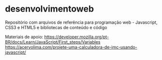 # desenvolvimentoweb
Repositório com arquivos de referência para programação web - Javascript, CSS3 e HTML5 e bibliotecas de conteúdo e código

Materiais de apoio:
https://developer.mozilla.org/pt-BR/docs/Learn/JavaScript/First_steps/Variables
https://acervolima.com/projete-uma-calculadora-de-imc-usando-javascript/
